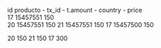 


id producto - tx_id  - t.amount     - country - price   
17              15457551     150      
20              15457551     150
21              15457551     150
17              15457500     150

20  150
21 150
17 300
